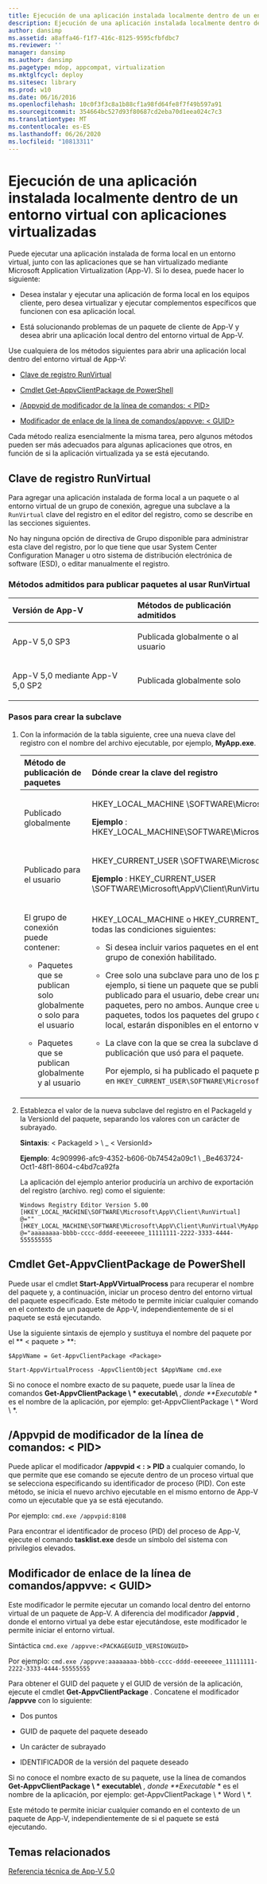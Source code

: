 ```yaml
---
title: Ejecución de una aplicación instalada localmente dentro de un entorno virtual con aplicaciones virtualizadas
description: Ejecución de una aplicación instalada localmente dentro de un entorno virtual con aplicaciones virtualizadas
author: dansimp
ms.assetid: a8affa46-f1f7-416c-8125-9595cfbfdbc7
ms.reviewer: ''
manager: dansimp
ms.author: dansimp
ms.pagetype: mdop, appcompat, virtualization
ms.mktglfcycl: deploy
ms.sitesec: library
ms.prod: w10
ms.date: 06/16/2016
ms.openlocfilehash: 10c0f3f3c8a1b88cf1a98fd64fe8f7f49b597a91
ms.sourcegitcommit: 354664bc527d93f80687cd2eba70d1eea024c7c3
ms.translationtype: MT
ms.contentlocale: es-ES
ms.lasthandoff: 06/26/2020
ms.locfileid: "10813311"
---
```

# Ejecución de una aplicación instalada localmente dentro de un entorno virtual con aplicaciones virtualizadas


Puede ejecutar una aplicación instalada de forma local en un entorno virtual, junto con las aplicaciones que se han virtualizado mediante Microsoft Application Virtualization (App-V). Si lo desea, puede hacer lo siguiente:

-   Desea instalar y ejecutar una aplicación de forma local en los equipos cliente, pero desea virtualizar y ejecutar complementos específicos que funcionen con esa aplicación local.

-   Está solucionando problemas de un paquete de cliente de App-V y desea abrir una aplicación local dentro del entorno virtual de App-V.

Use cualquiera de los métodos siguientes para abrir una aplicación local dentro del entorno virtual de App-V:

-   [Clave de registro RunVirtual](#bkmk-runvirtual-regkey)

-   [Cmdlet Get-AppvClientPackage de PowerShell](#bkmk-get-appvclientpackage-posh)

-   [/Appvpid de modificador de la línea de comandos: &lt; PID&gt;](#bkmk-cl-switch-appvpid)

-   [Modificador de enlace de la línea de comandos/appvve: &lt; GUID&gt;](#bkmk-cl-hook-switch-appvve)

Cada método realiza esencialmente la misma tarea, pero algunos métodos pueden ser más adecuados para algunas aplicaciones que otros, en función de si la aplicación virtualizada ya se está ejecutando.

## <a href="" id="bkmk-runvirtual-regkey"></a>Clave de registro RunVirtual


Para agregar una aplicación instalada de forma local a un paquete o al entorno virtual de un grupo de conexión, agregue una subclave a la `RunVirtual` clave del registro en el editor del registro, como se describe en las secciones siguientes.

No hay ninguna opción de directiva de Grupo disponible para administrar esta clave del registro, por lo que tiene que usar System Center Configuration Manager u otro sistema de distribución electrónica de software (ESD), o editar manualmente el registro.

### <a href="" id="bkmk-"></a>Métodos admitidos para publicar paquetes al usar RunVirtual

<table>
<colgroup>
<col width="50%" />
<col width="50%" />
</colgroup>
<thead>
<tr class="header">
<th align="left">Versión de App-V</th>
<th align="left">Métodos de publicación admitidos</th>
</tr>
</thead>
<tbody>
<tr class="odd">
<td align="left"><p>App-V 5,0 SP3</p></td>
<td align="left"><p>Publicada globalmente o al usuario</p></td>
</tr>
<tr class="even">
<td align="left"><p>App-V 5,0 mediante App-V 5,0 SP2</p></td>
<td align="left"><p>Publicada globalmente solo</p></td>
</tr>
</tbody>
</table>

 

### Pasos para crear la subclave

1.  Con la información de la tabla siguiente, cree una nueva clave del registro con el nombre del archivo ejecutable, por ejemplo, **MyApp.exe**.

    <table>
    <colgroup>
    <col width="50%" />
    <col width="50%" />
    </colgroup>
    <thead>
    <tr class="header">
    <th align="left">Método de publicación de paquetes</th>
    <th align="left">Dónde crear la clave del registro</th>
    </tr>
    </thead>
    <tbody>
    <tr class="odd">
    <td align="left"><p>Publicado globalmente</p></td>
    <td align="left"><p>HKEY_LOCAL_MACHINE \SOFTWARE\Microsoft\AppV\Client\RunVirtual</p>
    <p><strong>Ejemplo </strong> : HKEY_LOCAL_MACHINE\SOFTWARE\Microsoft\AppV\Client\RunVirtual\MyApp.exe</p></td>
    </tr>
    <tr class="even">
    <td align="left"><p>Publicado para el usuario</p></td>
    <td align="left"><p>HKEY_CURRENT_USER \SOFTWARE\Microsoft\AppV\Client\RunVirtual</p>
    <p><strong>Ejemplo </strong> : HKEY_CURRENT_USER \SOFTWARE\Microsoft\AppV\Client\RunVirtual\MyApp.exe</p></td>
    </tr>
    <tr class="odd">
    <td align="left"><p>El grupo de conexión puede contener:</p>
    <ul>
    <li><p>Paquetes que se publican solo globalmente o solo para el usuario</p></li>
    <li><p>Paquetes que se publican globalmente y al usuario</p></li>
    </ul></td>
    <td align="left"><p>HKEY_LOCAL_MACHINE o HKEY_CURRENT_USER clave, pero se deben cumplir todas las condiciones siguientes:</p>
    <ul>
    <li><p>Si desea incluir varios paquetes en el entorno virtual, debe incluirlos en un grupo de conexión habilitado.</p></li>
    <li><p>Cree solo una subclave para uno de los paquetes en el grupo de conexión. Por ejemplo, si tiene un paquete que se publica globalmente y otro paquete publicado para el usuario, debe crear una subclave para cualquiera de estos paquetes, pero no ambos. Aunque cree una subclave solo para uno de los paquetes, todos los paquetes del grupo de conexión, además de la aplicación local, estarán disponibles en el entorno virtual.</p></li>
    <li><p>La clave con la que se crea la subclave debe coincidir con el método de publicación que usó para el paquete.</p>
    <p>Por ejemplo, si ha publicado el paquete para el usuario, debe crear la subclave en <code>HKEY_CURRENT_USER\SOFTWARE\Microsoft\AppV\Client\RunVirtual</code> .</p></li>
    </ul></td>
    </tr>
    </tbody>
    </table>

     

2.  Establezca el valor de la nueva subclave del registro en el PackageId y la VersionId del paquete, separando los valores con un carácter de subrayado.

    **Sintaxis**: &lt; PackageId &gt; \ _ &lt; VersionId&gt;

    **Ejemplo**: 4c909996-afc9-4352-b606-0b74542a09c1 \ _Be463724-Oct1-48f1-8604-c4bd7ca92fa

    La aplicación del ejemplo anterior produciría un archivo de exportación del registro (archivo. reg) como el siguiente:

    ``` syntax
    Windows Registry Editor Version 5.00 
    [HKEY_LOCAL_MACHINE\SOFTWARE\Microsoft\AppV\Client\RunVirtual] 
    @="" 
    [HKEY_LOCAL_MACHINE\SOFTWARE\Microsoft\AppV\Client\RunVirtual\MyApp.exe] 
    @="aaaaaaaa-bbbb-cccc-dddd-eeeeeeee_11111111-2222-3333-4444-555555555
    ```

## <a href="" id="bkmk-get-appvclientpackage-posh"></a>Cmdlet Get-AppvClientPackage de PowerShell


Puede usar el cmdlet **Start-AppVVirtualProcess** para recuperar el nombre del paquete y, a continuación, iniciar un proceso dentro del entorno virtual del paquete especificado. Este método te permite iniciar cualquier comando en el contexto de un paquete de App-V, independientemente de si el paquete se está ejecutando.

Use la siguiente sintaxis de ejemplo y sustituya el nombre del paquete por el ** &lt; paquete &gt; **:

`$AppVName = Get-AppvClientPackage <Package>`

`Start-AppvVirtualProcess -AppvClientObject $AppVName cmd.exe`

Si no conoce el nombre exacto de su paquete, puede usar la línea de comandos **Get-AppvClientPackage \ * executable\\** <em> , donde **Executable </em> * es el nombre de la aplicación, por ejemplo: get-AppvClientPackage \ * Word \ *.

## <a href="" id="bkmk-cl-switch-appvpid"></a>/Appvpid de modificador de la línea de comandos: &lt; PID&gt;


Puede aplicar el modificador **/appvpid &lt; : &gt; PID** a cualquier comando, lo que permite que ese comando se ejecute dentro de un proceso virtual que se selecciona especificando su identificador de proceso (PID). Con este método, se inicia el nuevo archivo ejecutable en el mismo entorno de App-V como un ejecutable que ya se está ejecutando.

Por ejemplo: `cmd.exe /appvpid:8108`

Para encontrar el identificador de proceso (PID) del proceso de App-V, ejecute el comando **tasklist.exe** desde un símbolo del sistema con privilegios elevados.

## <a href="" id="bkmk-cl-hook-switch-appvve"></a>Modificador de enlace de la línea de comandos/appvve: &lt; GUID&gt;


Este modificador le permite ejecutar un comando local dentro del entorno virtual de un paquete de App-V. A diferencia del modificador **/appvid** , donde el entorno virtual ya debe estar ejecutándose, este modificador le permite iniciar el entorno virtual.

Sintáctica `cmd.exe /appvve:<PACKAGEGUID_VERSIONGUID>`

Por ejemplo: `cmd.exe /appvve:aaaaaaaa-bbbb-cccc-dddd-eeeeeeee_11111111-2222-3333-4444-55555555`

Para obtener el GUID del paquete y el GUID de versión de la aplicación, ejecute el cmdlet **Get-AppvClientPackage** . Concatene el modificador **/appvve** con lo siguiente:

-   Dos puntos

-   GUID de paquete del paquete deseado

-   Un carácter de subrayado

-   IDENTIFICADOR de la versión del paquete deseado

Si no conoce el nombre exacto de su paquete, use la línea de comandos **Get-AppvClientPackage \ * executable\\** <em> , donde **Executable </em> * es el nombre de la aplicación, por ejemplo: get-AppvClientPackage \ * Word \ *.

Este método te permite iniciar cualquier comando en el contexto de un paquete de App-V, independientemente de si el paquete se está ejecutando.






## Temas relacionados


[Referencia técnica de App-V 5.0](technical-reference-for-app-v-50.md)

 

 





